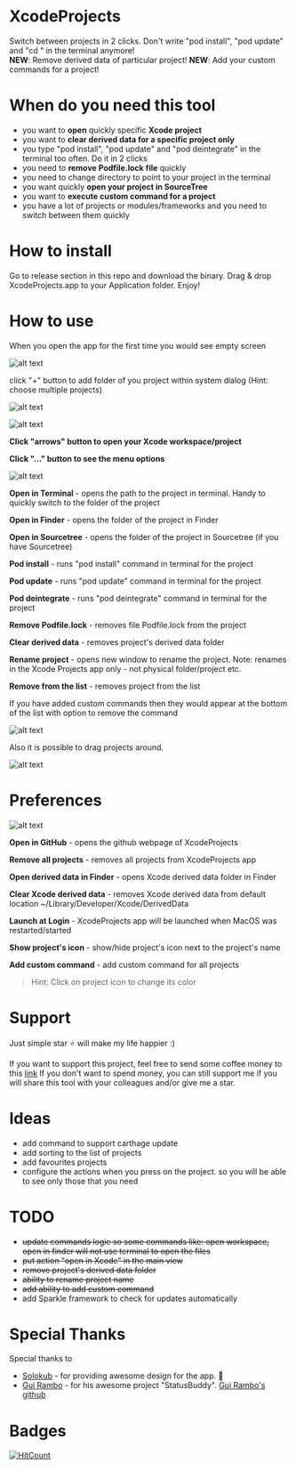 # XcodeProjects
Switch between projects in 2 clicks. Don't write "pod install", "pod update" and "cd <your project>" in the terminal anymore!<br />
**NEW**: Remove derived data of particular project!
**NEW**: Add your custom commands for a project! 
  
# When do you need this tool
- you want to **open** quickly specific **Xcode project**
- you want to **clear derived data for a specific project only**
- you type "pod install", "pod update" and "pod deintegrate" in the terminal too often. Do it in 2 clicks
- you need to **remove Podfile.lock file** quickly
- you need to change directory to point to your project in the terminal 
- you want quickly **open your project in SourceTree**
- you want to **execute custom command for a project**
- you have a lot of projects or modules/frameworks and you need to switch between them quickly
  
# How to install
Go to release section in this repo and download the binary. Drag & drop XcodeProjects.app to your Application folder. Enjoy! 

# How to use 
When you open the app for the first time you would see empty screen

![alt text](Images/example_empty_list.png?raw=true)

click "+" button to add folder of you project within system dialog (Hint: choose multiple projects)

![alt text](Images/example_list_of_projects_dark.png?raw=true)

![alt text](Images/example_list_of_projects_light.png?raw=true)

**Click "arrows" button to open your Xcode workspace/project**

**Click "..." button to see the menu options** 

![alt text](Images/example_context_menu_dark.png?raw=true)

**Open in Terminal** - opens the path to the project in terminal. Handy to quickly switch to the folder of the project

**Open in Finder** - opens the folder of the project in Finder

**Open in Sourcetree** - opens the folder of the project in Sourcetree (if you have Sourcetree)

**Pod install** - runs "pod install" command in terminal for the project

**Pod update** - runs "pod update" command in terminal for the project

**Pod deintegrate** - runs "pod deintegrate" command in terminal for the project

**Remove Podfile.lock** - removes file Podfile.lock from the project

**Clear derived data** - removes project's derived data folder

**Rename project** - opens new window to rename the project. Note: renames in the Xcode Projects app only - not physical folder/project etc.

**Remove from the list** - removes project from the list

If you have added custom commands then they would appear at the bottom of the list with option to remove the command

![alt text](Images/custom_command.png?raw=true)

Also it is possible to drag projects around.

![alt text](Images/example_drag_and_drop_dark.png?raw=true)

# Preferences

![alt text](Images/preferences_dark.png?raw=true)

**Open in GitHub** - opens the github webpage of  XcodeProjects

**Remove all projects** - removes all projects from XcodeProjects app

**Open derived data in Finder** - opens Xcode derived data folder in Finder

**Clear Xcode derived data** - removes Xcode derived data from default location ~/Library/Developer/Xcode/DerivedData

**Launch at Login** - XcodeProjects app will be launched when MacOS was restarted/started

**Show project's icon** - show/hide project's icon next to the project's name

**Add custom command** - add custom command for all projects

> Hint: Click on project icon to change its color

# Support
Just simple star ⭐️ will make my life happier :) 

If you want to support this project, feel free to send some coffee money to this [link](https://paypal.me/dkalachniuk)
If you don't want to spend money, you can still support me if you will share this tool with your colleagues and/or give me a star.

# Ideas
- add command to support carthage update
- add sorting to the list of projects
- add favourites projects
- configure the actions when you press on the project. so you will be able to see only those that you need

# TODO
- ~~update commands logic so some commands like: open workspace, open in finder will not use terminal to open the files~~
- ~~put action "open in Xcode" in the main view~~
- ~~remove project's derived data folder~~
- ~~ability to rename project name~~
- ~~add ability to add custom command~~
- add Sparkle framework to check for updates automatically

# Special Thanks
Special thanks to 
- [Solokub](https://github.com/Solokub) - for providing awesome design for the app. 🥳
- [Gui Rambo](https://gumroad.com/insidegui) - for his awesome project "StatusBuddy". [Gui Rambo's github](https://github.com/insidegui)

# Badges
[![HitCount](http://hits.dwyl.com/DKalachniuk/XcodeProjects.svg)](http://hits.dwyl.com/DKalachniuk/XcodeProjects)
